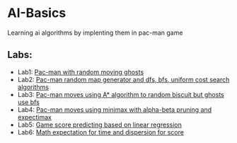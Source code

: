 # AI-Basics
Learning ai algorithms by implenting them in pac-man game
## Labs:
- Lab1: [Pac-man with random moving ghosts](https://github.com/Fireman9/AI-Basics/tree/laba1-pacman-random-ghosts)
- Lab2: [Pac-man random map generator and dfs, bfs, uniform cost search algorithms](https://github.com/Fireman9/AI-Basics/tree/laba2-random-map-algorithms)
- Lab3: [Pac-man moves using A* algorithm to random biscuit but ghosts use bfs](https://github.com/Fireman9/AI-Basics/tree/laba3-pacman-astar-ghosts-bfs)
- Lab4: [Pac-man moves using minimax with alpha-beta pruning and expectimax](https://github.com/Fireman9/AI-Basics/tree/laba4-minimax-alpha-beta-expectimax)
- Lab5: [Game score predicting based on linear regression](https://github.com/Fireman9/AI-Basics/tree/laba5-linear-regression-result-predict)
- Lab6: [Math expectation for time and dispersion for score](https://github.com/Fireman9/AI-Basics/tree/laba6-math-expectation-dispersion)
